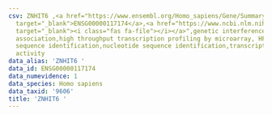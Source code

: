 ```yaml
---
csv: ZNHIT6 ,<a href="https://www.ensembl.org/Homo_sapiens/Gene/Summary?db=core;g=ENSG00000117174"
  target="_blank">ENSG00000117174</a>,<a href="https://www.ncbi.nlm.nih.gov/pubmed/28369544"
  target="_blank"><i class="fas fa-file"></i></a>",genetic interference,functional
  association,high throughput transcription profiling by microarray, HF73 cells,nucleotide
  sequence identification,nucleotide sequence identification,transcriptional regulation,up-regulates
  activity
data_alias: 'ZNHIT6 '
data_id: ENSG00000117174
data_numevidence: 1
data_species: Homo sapiens
data_taxid: '9606'
title: 'ZNHIT6 '
---
```

